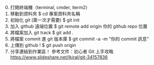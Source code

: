 0. 打開終端機（terminal, cmder, iterm2）
1. 移動到資料夾
$ cd 專案資料夾名稱
2. 初始化 git (第一次才需要)
$ git init 
3. 加入 github 遠端位置
$ git remote add origin 你的 github repo 位置
4. 將檔案加入 git track
$ git add .
4. 將檔案 commit 進 git 版本庫
$ git commit -a -m "你的 commit 訊息"
5. 上傳到 github !
$ git push origin
6. 分享連結到作業區！
參考文件：初心者 Git 上手攻略
https://www.slideshare.net/lkiral/git-34157836
